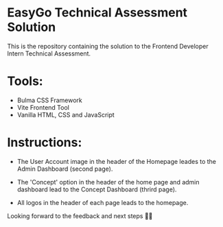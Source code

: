 # EasyGo Technical Assessment Solution

This is the repository containing the solution to 
the Frontend Developer Intern Technical Assessment.

# Tools:
- Bulma CSS Framework
- Vite Frontend Tool
- Vanilla HTML, CSS and JavaScript

# Instructions:
- The User Account image in the header of the Homepage 
leades to the Admin Dashboard (second page).

- The 'Concept' option in the header of the home page and 
admin dashboard lead to the Concept Dashboard (thrird page).

- All logos in the header of each page leads to the homepage.

Looking forward to the feedback and next steps 🚀💫